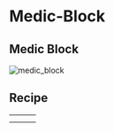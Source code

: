# Medic-Block

## Medic Block

![medic\_block](https://github.com/user-attachments/assets/28cf0752-7ccd-4aa4-91bf-4987fb9da51c)

## Recipe

|   |   |   |
| - | - | - |
|   |   |   |
|   |   |   |
